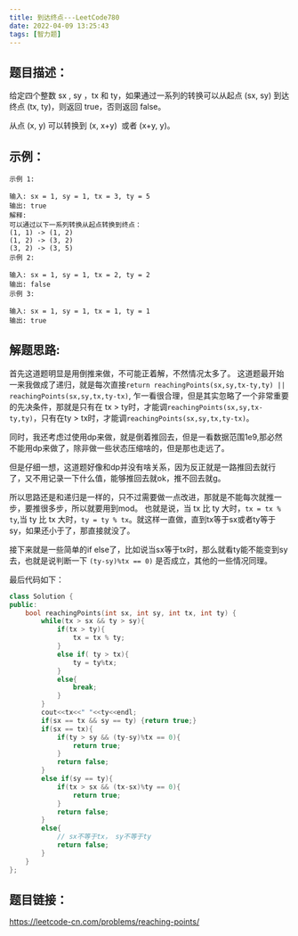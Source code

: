 ```yaml
---
title: 到达终点---LeetCode780
date: 2022-04-09 13:25:43
tags: [智力题]
---
```

## 题目描述：
给定四个整数 sx , sy ，tx 和 ty，如果通过一系列的转换可以从起点 (sx, sy) 到达终点 (tx, ty)，则返回 true，否则返回 false。

从点 (x, y) 可以转换到 (x, x+y)  或者 (x+y, y)。

## 示例：
```
示例 1:

输入: sx = 1, sy = 1, tx = 3, ty = 5
输出: true
解释:
可以通过以下一系列转换从起点转换到终点：
(1, 1) -> (1, 2)
(1, 2) -> (3, 2)
(3, 2) -> (3, 5)
示例 2:

输入: sx = 1, sy = 1, tx = 2, ty = 2 
输出: false
示例 3:

输入: sx = 1, sy = 1, tx = 1, ty = 1 
输出: true
```

## 解题思路: 
首先这道题明显是用倒推来做，不可能正着解，不然情况太多了。
这道题最开始一来我做成了递归，就是每次直接`return reachingPoints(sx,sy,tx-ty,ty) || reachingPoints(sx,sy,tx,ty-tx)`, 乍一看很合理，但是其实忽略了一个非常重要的先决条件，那就是只有在 tx > ty时，才能调`reachingPoints(sx,sy,tx-ty,ty)`，只有在ty > tx时，才能调`reachingPoints(sx,sy,tx,ty-tx)`。

同时，我还考虑过使用dp来做，就是倒着推回去，但是一看数据范围1e9,那必然不能用dp来做了，除非做一些状态压缩啥的，但是那也走远了。

但是仔细一想，这道题好像和dp并没有啥关系，因为反正就是一路推回去就行了，又不用记录一下什么值，能够推回去就ok，推不回去就g。

所以思路还是和递归是一样的，只不过需要做一点改进，那就是不能每次就推一步，要推很多步，所以就要用到mod。
也就是说，当 tx 比 ty 大时，`tx = tx % ty`,当 ty 比 tx 大时，`ty = ty % tx`。就这样一直做，直到tx等于sx或者ty等于sy，如果还小于了，那直接就没了。

接下来就是一些简单的if else了，比如说当sx等于tx时，那么就看ty能不能变到sy去，也就是说判断一下 `(ty-sy)%tx == 0)` 是否成立，其他的一些情况同理。

最后代码如下：
```cpp
class Solution {
public:
    bool reachingPoints(int sx, int sy, int tx, int ty) {
        while(tx > sx && ty > sy){
            if(tx > ty){
                tx = tx % ty;
            }
            else if( ty > tx){
                ty = ty%tx;
            }
            else{
                break;
            }
        }
        cout<<tx<<" "<<ty<<endl;
        if(sx == tx && sy == ty) {return true;}
        if(sx == tx){
            if(ty > sy && (ty-sy)%tx == 0){
                return true;
            }
            return false;
        }
        else if(sy == ty){
            if(tx > sx && (tx-sx)%ty == 0){
                return true;
            }
            return false;
        }
        else{
            // sx不等于tx， sy不等于ty
            return false;
        }
    }
};
```


## 题目链接：  
https://leetcode-cn.com/problems/reaching-points/